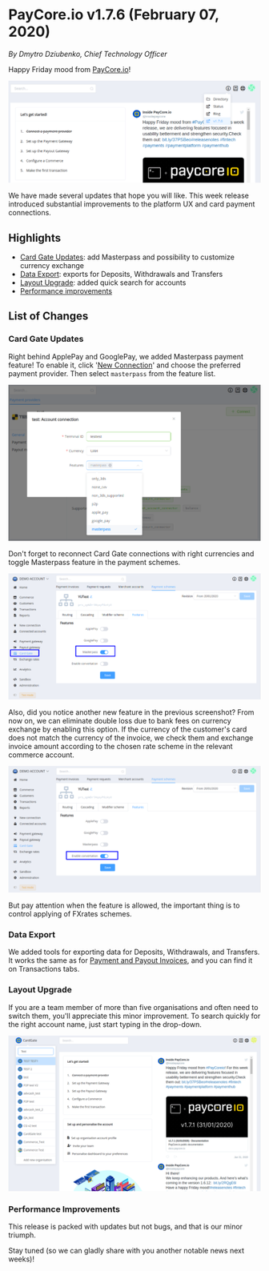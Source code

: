 # **PayCore.io v1.7.6 (February 07, 2020)**

*By Dmytro Dziubenko, Chief Technology Officer*

Happy Friday mood from [PayCore.io](https://paycore.io/)!

![Release v1.7.6](images/v1.7.6/dashboard.png)

We have made several updates that hope you will like. This week release introduced substantial improvements to the platform UX and card payment connections.

## Highlights

* [Card Gate Updates](#card-gate-updates): add Masterpass and possibility to customize currency exchange
* [Data Export](#data-export): exports for Deposits, Withdrawals and Transfers
* [Layout Upgrade](#layout-upgrade): added quick search for accounts
* [Performance improvements](#performance-improvements)

## List of Changes

### Card Gate Updates

Right behind ApplePay and GooglePay, we added Masterpass payment feature! To enable it, click '[New Connection](https://dashboard.paycore.io/connect-directory/payment-providers)' and choose the preferred payment provider. Then select `masterpass` from the feature list.

![Masterpass Feature](images/v1.7.6/masterpass.png)

Don't forget to reconnect Card Gate connections with right currencies and toggle Masterpass feature in the payment schemes.

![MasterPass](images/v1.7.6/CGmasterpass.png)

Also, did you notice another new feature in the previous screenshot? From now on, we can eliminate double loss due to bank fees on currency exchange by enabling this option. If the currency of the customer's card does not match the currency of the invoice, we check them and exchange invoice amount according to the chosen rate scheme in the relevant commerce account.

![Enable Convertation](images/v1.7.6/convertation.png)

But pay attention when the feature is allowed, the important thing is to control applying of FXrates schemes.

### Data Export

We added tools for exporting data for Deposits, Withdrawals, and Transfers. It works the same as for [Payment and Payout Invoices](/release-notes/v1.3.4/#data-export), and you can find it on Transactions tabs.

### Layout Upgrade

If you are a team member of more than five organisations and often need to switch them, you'll appreciate this minor improvement. To search quickly for the right account name, just start typing in the drop-down.

![Account Search](images/v1.7.6/account-search.png)

### Performance Improvements

This release is packed with updates but not bugs, and that is our minor triumph.

Stay tuned (so we can gladly share with you another notable news next weeks)!
